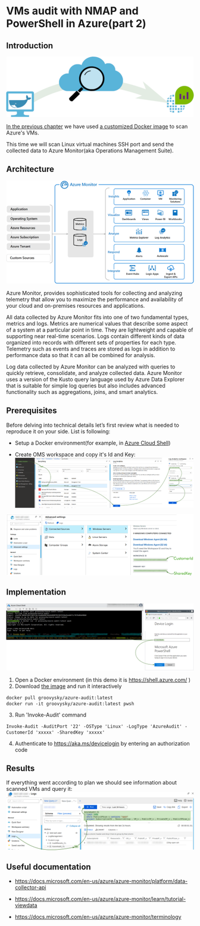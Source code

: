 # VMs audit with NMAP and PowerShell in Azure(part 2)

## Introduction

![](/images/docker/scan_arch.png)

[In the previous chapter](/docker-audit-00/README.md) we have used [a customized Docker image](https://hub.docker.com/r/groovysky/azure-audit) to scan Azure's VMs. 

This time we will scan Linux virtual machines SSH port and send the collected data to Azure Monitor(aka Operations Management Suite).

## Architecture

![](/images/docker/azure_monitor_overview.png)

Azure Monitor, provides sophisticated tools for collecting and analyzing telemetry that allow you to maximize the performance and availability of your cloud and on-premises resources and applications. 

All data collected by Azure Monitor fits into one of two fundamental types, metrics and logs. Metrics are numerical values that describe some aspect of a system at a particular point in time. They are lightweight and capable of supporting near real-time scenarios. Logs contain different kinds of data organized into records with different sets of properties for each type. Telemetry such as events and traces are stored as logs in addition to performance data so that it can all be combined for analysis.

Log data collected by Azure Monitor can be analyzed with queries to quickly retrieve, consolidate, and analyze collected data. Azure Monitor uses a version of the Kusto query language used by Azure Data Explorer that is suitable for simple log queries but also includes advanced functionality such as aggregations, joins, and smart analytics.

## Prerequisites

Before delving into technical details let’s first review what is needed to reproduce it on your side. List is following:

* Setup a Docker environment(for example, in [Azure Cloud Shell](/docker-azure-cli-00/README.md#Introduction))

* Create OMS workspace and copy it's Id and Key:
![](/images/docker/create_oms.png)

![](/images/docker/get_oms_cred.png)

## Implementation
![](/images/docker/cloud_run.png)

1. Open a Docker environment (in this demo it is https://shell.azure.com/ )
2. Download [the image](https://hub.docker.com/r/groovysky/azure-audit) and run it interactively
```
docker pull groovysky/azure-audit:latest
docker run -it groovysky/azure-audit:latest pwsh
```
3. Run 'Invoke-Audit' command
```
Invoke-Audit -AuditPort '22' -OSType 'Linux' -LogType 'AzureAudit' -CustomerId 'xxxxx' -SharedKey 'xxxxx' 
```
4. Authenticate to https://aka.ms/devicelogin by entering an authorization code

## Results
If everything went according to plan we should see information about scanned VMs and query it: 
![](/images/docker/oms_results.png)

## Useful documentation

* https://docs.microsoft.com/en-us/azure/azure-monitor/platform/data-collector-api

* https://docs.microsoft.com/en-us/azure/azure-monitor/learn/tutorial-viewdata

* https://docs.microsoft.com/en-us/azure/azure-monitor/terminology
